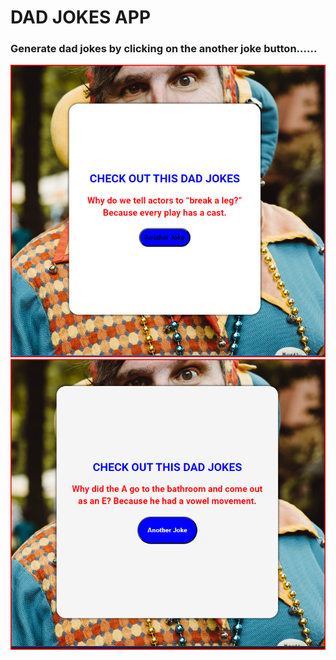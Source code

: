 # DAD JOKES APP

### Generate dad jokes by clicking on the another joke button......

![website image](image.png)
![website image](image-1.png)
